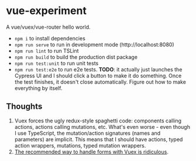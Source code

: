 # vue-experiment

A vue/vuex/vue-router hello world.

* `npm i` to install dependencies
* `npm run serve` to run in development mode (http://localhost:8080)
* `npm run lint` to run TSLint
* `npm run build` to build the production dist package
* `npm run test:unit` to run unit tests
* `npm run test:e2e` to run e2e tests. **TODO**: it actually just launches the Cypress UI and I should click a button to make it do something. Once the test finishes, it doesn't close automatically. Figure out how to make everything by itself.

## Thoughts

1. Vuex forces the ugly redux-style spaghetti code: components calling actions, actions calling mutations, etc. What's even worse - even though I use TypeScript, the mutation/action signatures (names and parameters) are implicit. This means that I should have actions, typed action wrappers, mutations, typed mutation wrappers.
2. [The recommended way to handle forms with Vuex is ridiculous](https://vuex.vuejs.org/guide/forms.html).

